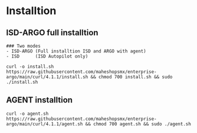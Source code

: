 # Installtion

## ISD-ARGO full installtion 

    ### Two modes
    - ISD-ARGO (Full installtion ISD and ARGO with agent)
    - ISD      (ISD Autopilot only)

    curl -o install.sh https://raw.githubusercontent.com/maheshopsmx/enterprise-argo/main/curl/4.1.1/install.sh && chmod 700 install.sh && sudo ./install.sh


## AGENT installtion 

    curl -o agent.sh https://raw.githubusercontent.com/maheshopsmx/enterprise-argo/main/curl/4.1.1/agent.sh && chmod 700 agent.sh && sudo ./agent.sh
